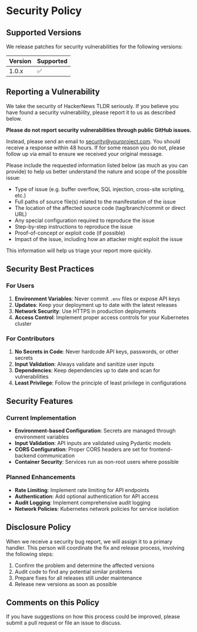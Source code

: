 # Security Policy

## Supported Versions

We release patches for security vulnerabilities for the following versions:

| Version | Supported          |
| ------- | ------------------ |
| 1.0.x   | :white_check_mark: |

## Reporting a Vulnerability

We take the security of HackerNews TLDR seriously. If you believe you have found a security vulnerability, please report it to us as described below.

**Please do not report security vulnerabilities through public GitHub issues.**

Instead, please send an email to security@yourproject.com. You should receive a response within 48 hours. If for some reason you do not, please follow up via email to ensure we received your original message.

Please include the requested information listed below (as much as you can provide) to help us better understand the nature and scope of the possible issue:

- Type of issue (e.g. buffer overflow, SQL injection, cross-site scripting, etc.)
- Full paths of source file(s) related to the manifestation of the issue
- The location of the affected source code (tag/branch/commit or direct URL)
- Any special configuration required to reproduce the issue
- Step-by-step instructions to reproduce the issue
- Proof-of-concept or exploit code (if possible)
- Impact of the issue, including how an attacker might exploit the issue

This information will help us triage your report more quickly.

## Security Best Practices

### For Users

1. **Environment Variables**: Never commit `.env` files or expose API keys
2. **Updates**: Keep your deployment up to date with the latest releases
3. **Network Security**: Use HTTPS in production deployments
4. **Access Control**: Implement proper access controls for your Kubernetes cluster

### For Contributors

1. **No Secrets in Code**: Never hardcode API keys, passwords, or other secrets
2. **Input Validation**: Always validate and sanitize user inputs
3. **Dependencies**: Keep dependencies up to date and scan for vulnerabilities
4. **Least Privilege**: Follow the principle of least privilege in configurations

## Security Features

### Current Implementation

- **Environment-based Configuration**: Secrets are managed through environment variables
- **Input Validation**: API inputs are validated using Pydantic models
- **CORS Configuration**: Proper CORS headers are set for frontend-backend communication
- **Container Security**: Services run as non-root users where possible

### Planned Enhancements

- **Rate Limiting**: Implement rate limiting for API endpoints
- **Authentication**: Add optional authentication for API access
- **Audit Logging**: Implement comprehensive audit logging
- **Network Policies**: Kubernetes network policies for service isolation

## Disclosure Policy

When we receive a security bug report, we will assign it to a primary handler. This person will coordinate the fix and release process, involving the following steps:

1. Confirm the problem and determine the affected versions
2. Audit code to find any potential similar problems
3. Prepare fixes for all releases still under maintenance
4. Release new versions as soon as possible

## Comments on this Policy

If you have suggestions on how this process could be improved, please submit a pull request or file an issue to discuss.
